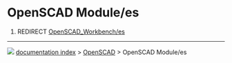 # OpenSCAD Module/es
1.  REDIRECT [OpenSCAD\_Workbench/es](OpenSCAD_Workbench/es.md)



---
![](images/Right_arrow.png) [documentation index](../README.md) > [OpenSCAD](OpenSCAD_Workbench.md) > OpenSCAD Module/es
